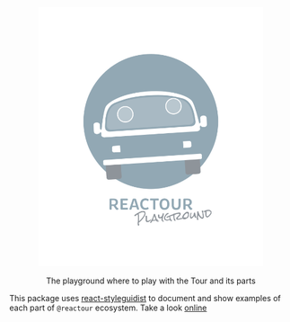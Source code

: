 <p align="center">
  <img alt="Reactour" title="Reactour" src="logo.svg" width="400">
</p>
<p align="center">
  The playground where to play with the Tour and its parts
</p>

This package uses [react-styleguidist](https://react-styleguidist.js.org/) to document and show examples of each part of `@reactour` ecosystem. Take a look [online](https://reactour.vercel.app/)
